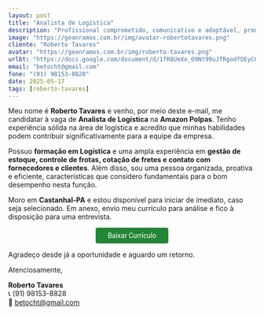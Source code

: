 ```yaml
---
layout: post
title: "Analista de Logística"
description: "Profissional comprometido, comunicativo e adaptável, pronto para agregar valor à equipe!"
image: "https://geanramos.com.br/img/avatar-robertotavares.png"
cliente: "Roberto Tavares"
avatar: "https://geanramos.com.br/img/roberto-tavares.png"
urlbt: "https://docs.google.com/document/d/1fR8UeXo_O9Nt99uJfRgodfOEyCOHoARvHt8_ZiPtLgY/export?format=pdf"
email: "betocht@gmail.com"
fone: "(91) 98153-8828"
date: 2025-05-17
tags: [roberto-tavares]
---
```


Meu nome é **Roberto Tavares** e venho, por meio deste e-mail, me candidatar à vaga de **Analista de Logística** na **Amazon Polpas**. Tenho experiência sólida na área de logística e acredito que minhas habilidades podem contribuir significativamente para a equipe da empresa.  
  
Possuo **formação em Logística** e uma ampla experiência em **gestão de estoque, controle de frotas, cotação de fretes e contato com fornecedores e clientes**. Além disso, sou uma pessoa organizada, proativa e eficiente, características que considero fundamentais para o bom desempenho nesta função.  
  
Moro em **Castanhal-PA** e estou disponível para iniciar de imediato, caso seja selecionado. Em anexo, envio meu currículo para análise e fico à disposição para uma entrevista.


<center><a href="{{ page.urlbt }}" class="btn" style="display: inline-block;padding: 8px 25px;color: white;font-size: 14px;text-decoration: none;border-radius: 4px;text-align: center;cursor: pointer;display: inline-block;font-weight: 400;font-family: 'Roboto', Tahoma, Verdana, Segoe, sans-serif;background-color: #238636;">Baixar Currículo</a></center>



Agradeço desde já a oportunidade e aguardo um retorno.  
  
Atenciosamente,

**Roberto Tavares**  
📞 (91) 98153-8828<br>
📧 betocht@gmail.com
